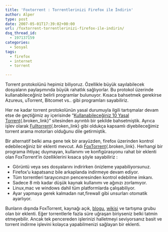 ```yaml
---
title: 'Foxtorrent : Torrentlerinizi Firefox ile İndirin'
author: Alper
type: post
date: 2007-05-01T17:39:02+00:00
url: /foxtorrent-torrentlerinizi-firefox-ile-indirin/
dsq_thread_id:
  - 197137159
categories:
  - Sosyal
tags:
  - firefox
  - internet
  - torrent

---
```

Torrent protokolünü hepimiz biliyoruz. Özellikle büyük sayılabilecek dosyaların paylaşımında büyük rahatlık sağlıyorlar. Bu protokol üzerinde kullanabileceğiniz belirli programlar bulunuyor. Kısaca bahsetmek gerekirse Azureus, uTorrent, Bitcomet vs.. gibi programları sayabiliriz.

Her ne kadar torrent protokolünün yasal durumuyla ilgili tartışmalar devam etse de geçtiğimiz ay içerisinde &#8220;[Kullanabileceğiniz 10 Yasal Torrent][1]{.broken_link}&#8221; sitesinden ayrıntılı bir şekilde bahsetmiştik. Ayrıca işlev olarak [Fulltorrent][2]{.broken_link} gibi oldukça kapsamlı diyebileceğimiz torrent arama motorları olduğunu dile getirmiştik. 

Bir alternatif belki ama gene tek bir arayüzden, firefox üzerinden kontrol edebileceğiniz bir eklenti mevcut. Adı [FoxTorrent][3]{.broken_link}. Herhangi bir programa ihtiyaç duymayan, kullanımı ve konfigürasyonu rahat bir eklenti olan FoxTorrent&#8217;in özelliklerini kısaca şöyle sayabiliriz :

  * Görüntü veya ses dosyalarını indirirken önizleme yapabiliyorsunuz.
  * Firefox&#8217;u kapatsanız bile arkaplanda indirmeye devam ediyor.
  * Tüm torrentleri tarayıcınızın penceresinden kontrol edebilme imkanı.
  * Sadece 8 mb kadar düşük kaynak kullanımı ve ağınızı zorlamıyor.
  * Linux,mac ve windows dahil tüm platformlarda çalışabiliyor.
  * Ayar yapmaya gerek kalmadan nat,firewall gibi unsurları otomatik ayarlıyor.

Bunların dışında FoxTorrent, kaynağı açık, [blogu][4], [wikisi][5] ve tartışma grubu olan bir eklenti. Eğer torrentlerle fazla süre uğraşan biriyseniz belki tatmin etmeyebilir. Ancak tek pencereden işlerinizi halletmeyi seviyorsanız basit ve torrent indirme işlevini kolayca yapabilmenizi sağlayan bir eklenti.

 [1]: https://www.murekkep.org/kullanabileceginiz-10-yasal-torrent-sitesi-221
 [2]: https://www.murekkep.org/torrent-site-onerisi-fulltorrent-42
 [3]: https://www.foxtorrent.com/
 [4]: https://foxtorrent.wordpress.com/
 [5]: https://code.google.com/p/foxtorrent/w/list